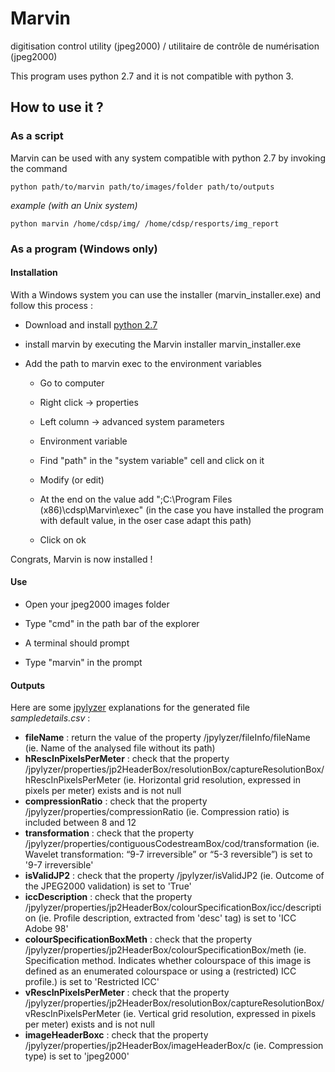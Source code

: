 # Marvin
digitisation control utility (jpeg2000) / utilitaire de contrôle de numérisation (jpeg2000)

This program uses python 2.7 and it is not compatible with python 3.

## How to use it ?

### As a script

Marvin can be used with any system compatible with python 2.7 by invoking the command

`python path/to/marvin path/to/images/folder path/to/outputs`

*example (with an Unix system)*

`python marvin /home/cdsp/img/ /home/cdsp/resports/img_report`

### As a program (Windows only)

#### Installation

With a Windows system you can use the installer (marvin_installer.exe) and follow this process :

* Download and install [python 2.7](https://www.python.org/downloads/release/python-279/)

* install marvin by executing the Marvin installer marvin_installer.exe

* Add the path to marvin exec to the environment variables

	* Go to computer

	* Right click -> properties

	* Left column -> advanced system parameters

	* Environment variable

	* Find "path" in the "system variable" cell and click on it

	* Modify (or edit)

	* At the end on the value add ";C:\Program Files (x86)\cdsp\Marvin\exec" (in the case you have installed the program with default value, in the oser case adapt this path)

	* Click on ok

Congrats, Marvin is now installed !

#### Use

* Open your jpeg2000 images folder

* Type "cmd" in the path bar of the explorer

* A terminal should prompt

* Type "marvin" in the prompt

#### Outputs

Here are some [jpylyzer](https://github.com/openpreserve/jpylyzer/blob/master/doc/jpylyzerUserManual.md) explanations for the generated file *sampledetails.csv* :

* **fileName** : return the value of the property /jpylyzer/fileInfo/fileName (ie. Name of the analysed file without its path)
* **hRescInPixelsPerMeter** : check that the property /jpylyzer/properties/jp2HeaderBox/resolutionBox/captureResolutionBox/hRescInPixelsPerMeter (ie. Horizontal grid resolution, expressed in pixels per meter) exists and is not null
* **compressionRatio** : check that the property /jpylyzer/properties/compressionRatio (ie. Compression ratio) is included between 8 and 12
* **transformation** : check that the property /jpylyzer/properties/contiguousCodestreamBox/cod/transformation (ie. Wavelet transformation: “9-7 irreversible” or “5-3 reversible”) is set to '9-7 irreversible'
* **isValidJP2** : check that the property /jpylyzer/isValidJP2 (ie. Outcome of the JPEG2000 validation) is set to 'True'
* **iccDescription** : check that the property /jpylyzer/properties/jp2HeaderBox/colourSpecificationBox/icc/description (ie. Profile description, extracted from 'desc' tag) is set to 'ICC Adobe 98'
* **colourSpecificationBoxMeth** : check that the property /jpylyzer/properties/jp2HeaderBox/colourSpecificationBox/meth (ie. Specification method. Indicates whether colourspace of this image is defined as an enumerated colourspace or using a (restricted) ICC profile.) is set to 'Restricted ICC'
* **vRescInPixelsPerMeter** : check that the property /jpylyzer/properties/jp2HeaderBox/resolutionBox/captureResolutionBox/vRescInPixelsPerMeter (ie. Vertical grid resolution, expressed in pixels per meter) exists and is not null
* **imageHeaderBoxc** : check that the property /jpylyzer/properties/jp2HeaderBox/imageHeaderBox/c (ie. Compression type) is set to 'jpeg2000'